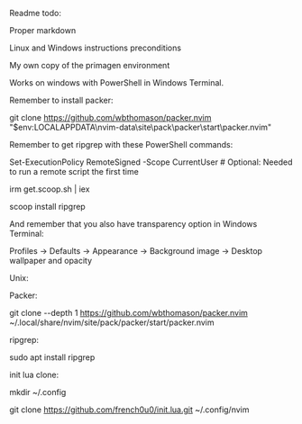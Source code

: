 Readme todo: 

Proper markdown

Linux and Windows instructions preconditions

My own copy of the primagen environment

Works on windows with PowerShell in Windows Terminal.

Remember to install packer:

git clone https://github.com/wbthomason/packer.nvim "$env:LOCALAPPDATA\nvim-data\site\pack\packer\start\packer.nvim"

Remember to get ripgrep with these PowerShell commands:

Set-ExecutionPolicy RemoteSigned -Scope CurrentUser # Optional: Needed to run a remote script the first time

irm get.scoop.sh | iex

scoop install ripgrep

And remember that you also have transparency option in Windows Terminal:

Profiles -> Defaults -> Appearance -> Background image -> Desktop wallpaper and opacity


Unix:

Packer:

git clone --depth 1 https://github.com/wbthomason/packer.nvim ~/.local/share/nvim/site/pack/packer/start/packer.nvim
 
 ripgrep:
 
 sudo apt install ripgrep
 
 init lua clone:
 
 mkdir ~/.config
 
 git clone https://github.com/french0u0/init.lua.git ~/.config/nvim
